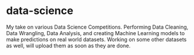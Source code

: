 # data-science 
My take on various Data Science Competitions. Performing Data Cleaning, Data Wrangling, Data Analysis, and creating Machine Learning models to make predictions on real world datasets.
Working on some other datasets as well, will upload them as soon as they are done. 
